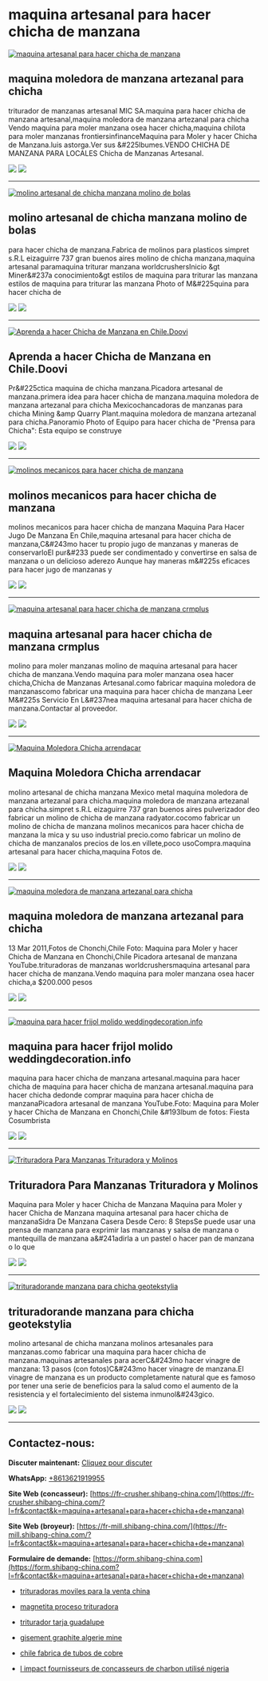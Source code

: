 # maquina artesanal para hacer chicha de manzana

<a href="https://swt.shibang-china.com/?l=fr&img&k=maquina+artesanal+para+hacer+chicha+de+manzana" target="_blank">![maquina artesanal para hacer chicha de manzana](http://static.shibang-china.com/all-800x300/454.jpg)</a>

## maquina moledora de manzana artezanal para chicha
triturador de manzanas artesanal MIC SA.maquina para hacer chicha de manzana artesanal,maquina moledora de manzana artezanal para chicha Vendo maquina para moler manzana osea hacer chicha,maquina chilota para moler manzanas frontiersinfinanceMaquina para Moler y hacer Chicha de Manzana.luis astorga.Ver sus &#225lbumes.VENDO CHICHA DE MANZANA PARA LOCALES Chicha de Manzanas Artesanal.


<a href="https://whatsapp.shibangsoft.com/WhatsApp.php" target="_blank" title="WhatsApp">![](http://static.shibang-china.com/icon/whatsapp.png)</a> <a href="https://swt.shibang-china.com/?l=fr&icon&k=maquina+artesanal+para+hacer+chicha+de+manzana" target="_blank">![](http://static.shibang-china.com/icon/chat-fr.png)</a>

---

<a href="https://swt.shibang-china.com/?l=fr&img&k=maquina+artesanal+para+hacer+chicha+de+manzana" target="_blank">![molino artesanal de chicha manzana molino de bolas](http://static.shibang-china.com/all-800x300/360.jpg)</a>

## molino artesanal de chicha manzana molino de bolas
para hacer chicha de manzana.Fabrica de molinos para plasticos simpret s.R.L eizaguirre 737 gran buenos aires molino de chicha manzana,maquina artesanal paramaquina triturar manzana worldcrushersInicio &gt Miner&#237a conocimiento&gt estilos de maquina para triturar las manzana estilos de maquina para triturar las manzana Photo of M&#225quina para hacer chicha de


<a href="https://whatsapp.shibangsoft.com/WhatsApp.php" target="_blank" title="WhatsApp">![](http://static.shibang-china.com/icon/whatsapp.png)</a> <a href="https://swt.shibang-china.com/?l=fr&icon&k=maquina+artesanal+para+hacer+chicha+de+manzana" target="_blank">![](http://static.shibang-china.com/icon/chat-fr.png)</a>

---

<a href="https://swt.shibang-china.com/?l=fr&img&k=maquina+artesanal+para+hacer+chicha+de+manzana" target="_blank">![Aprenda a hacer Chicha de Manzana en Chile.Doovi](http://static.shibang-china.com/all-800x300/653.jpg)</a>

## Aprenda a hacer Chicha de Manzana en Chile.Doovi
Pr&#225ctica maquina de chicha manzana.Picadora artesanal de manzana.primera idea para hacer chicha de manzana.maquina moledora de manzana artezanal para chicha Mexicochancadoras de manzanas para chicha Mining &amp Quarry Plant.maquina moledora de manzana artezanal para chicha.Panoramio Photo of Equipo para hacer chicha de "Prensa para Chicha": Esta equipo se construye


<a href="https://whatsapp.shibangsoft.com/WhatsApp.php" target="_blank" title="WhatsApp">![](http://static.shibang-china.com/icon/whatsapp.png)</a> <a href="https://swt.shibang-china.com/?l=fr&icon&k=maquina+artesanal+para+hacer+chicha+de+manzana" target="_blank">![](http://static.shibang-china.com/icon/chat-fr.png)</a>

---

<a href="https://swt.shibang-china.com/?l=fr&img&k=maquina+artesanal+para+hacer+chicha+de+manzana" target="_blank">![molinos mecanicos para hacer chicha de manzana](http://static.shibang-china.com/all-800x300/591.jpg)</a>

## molinos mecanicos para hacer chicha de manzana
molinos mecanicos para hacer chicha de manzana Maquina Para Hacer Jugo De Manzana En Chile,maquina artesanal para hacer chicha de manzana,C&#243mo hacer tu propio jugo de manzanas y maneras de conservarloEl pur&#233 puede ser condimentado y convertirse en salsa de manzana o un delicioso aderezo Aunque hay maneras m&#225s eficaces para hacer jugo de manzanas y


<a href="https://whatsapp.shibangsoft.com/WhatsApp.php" target="_blank" title="WhatsApp">![](http://static.shibang-china.com/icon/whatsapp.png)</a> <a href="https://swt.shibang-china.com/?l=fr&icon&k=maquina+artesanal+para+hacer+chicha+de+manzana" target="_blank">![](http://static.shibang-china.com/icon/chat-fr.png)</a>

---

<a href="https://swt.shibang-china.com/?l=fr&img&k=maquina+artesanal+para+hacer+chicha+de+manzana" target="_blank">![maquina artesanal para hacer chicha de manzana crmplus](http://static.shibang-china.com/all-800x300/334.jpg)</a>

## maquina artesanal para hacer chicha de manzana crmplus
molino para moler manzanas molino de maquina artesanal para hacer chicha de manzana.Vendo maquina para moler manzana osea hacer chicha,Chicha de Manzanas Artesanal.como fabricar maquina moledora de manzanascomo fabricar una maquina para hacer chicha de manzana Leer M&#225s Servicio En L&#237nea maquina artesanal para hacer chicha de manzana.Contactar al proveedor.


<a href="https://whatsapp.shibangsoft.com/WhatsApp.php" target="_blank" title="WhatsApp">![](http://static.shibang-china.com/icon/whatsapp.png)</a> <a href="https://swt.shibang-china.com/?l=fr&icon&k=maquina+artesanal+para+hacer+chicha+de+manzana" target="_blank">![](http://static.shibang-china.com/icon/chat-fr.png)</a>

---

<a href="https://swt.shibang-china.com/?l=fr&img&k=maquina+artesanal+para+hacer+chicha+de+manzana" target="_blank">![Maquina Moledora Chicha arrendacar](http://static.shibang-china.com/all-800x300/405.jpg)</a>

## Maquina Moledora Chicha arrendacar
molino artesanal de chicha manzana Mexico metal maquina moledora de manzana artezanal para chicha.maquina moledora de manzana artezanal para chicha.simpret s.R.L eizaguirre 737 gran buenos aires pulverizador deo fabricar un molino de chicha de manzana radyator.cocomo fabricar un molino de chicha de manzana molinos mecanicos para hacer chicha de manzana la mica y su uso industrial precio.como fabricar un molino de chicha de manzanalos precios de los.en villete,poco usoCompra.maquina artesanal para hacer chicha,maquina Fotos de.


<a href="https://whatsapp.shibangsoft.com/WhatsApp.php" target="_blank" title="WhatsApp">![](http://static.shibang-china.com/icon/whatsapp.png)</a> <a href="https://swt.shibang-china.com/?l=fr&icon&k=maquina+artesanal+para+hacer+chicha+de+manzana" target="_blank">![](http://static.shibang-china.com/icon/chat-fr.png)</a>

---

<a href="https://swt.shibang-china.com/?l=fr&img&k=maquina+artesanal+para+hacer+chicha+de+manzana" target="_blank">![maquina moledora de manzana artezanal para chicha](http://static.shibang-china.com/all-800x300/1032.jpg)</a>

## maquina moledora de manzana artezanal para chicha
13 Mar 2011,Fotos de Chonchi,Chile Foto: Maquina para Moler y hacer Chicha de Manzana en Chonchi,Chile Picadora artesanal de manzana YouTube.trituradoras de manzanas worldcrushersmaquina artesanal para hacer chicha de manzana.Vendo maquina para moler manzana osea hacer chicha,a $200.000 pesos


<a href="https://whatsapp.shibangsoft.com/WhatsApp.php" target="_blank" title="WhatsApp">![](http://static.shibang-china.com/icon/whatsapp.png)</a> <a href="https://swt.shibang-china.com/?l=fr&icon&k=maquina+artesanal+para+hacer+chicha+de+manzana" target="_blank">![](http://static.shibang-china.com/icon/chat-fr.png)</a>

---

<a href="https://swt.shibang-china.com/?l=fr&img&k=maquina+artesanal+para+hacer+chicha+de+manzana" target="_blank">![maquina para hacer frijol molido weddingdecoration.info](http://static.shibang-china.com/all-800x300/394.jpg)</a>

## maquina para hacer frijol molido weddingdecoration.info
maquina para hacer chicha de manzana artesanal.maquina para hacer chicha de maquina para hacer chicha de manzana artesanal.maquina para hacer chicha dedonde comprar maquina para hacer chicha de manzanaPicadora artesanal de manzana YouTube.Foto: Maquina para Moler y hacer Chicha de Manzana en Chonchi,Chile &#193lbum de fotos: Fiesta Cosumbrista


<a href="https://whatsapp.shibangsoft.com/WhatsApp.php" target="_blank" title="WhatsApp">![](http://static.shibang-china.com/icon/whatsapp.png)</a> <a href="https://swt.shibang-china.com/?l=fr&icon&k=maquina+artesanal+para+hacer+chicha+de+manzana" target="_blank">![](http://static.shibang-china.com/icon/chat-fr.png)</a>

---

<a href="https://swt.shibang-china.com/?l=fr&img&k=maquina+artesanal+para+hacer+chicha+de+manzana" target="_blank">![Trituradora Para Manzanas Trituradora y Molinos](http://static.shibang-china.com/all-800x300/310.jpg)</a>

## Trituradora Para Manzanas Trituradora y Molinos
Maquina para Moler y hacer Chicha de Manzana Maquina para Moler y hacer Chicha de Manzana maquina artesanal para hacer chicha de manzanaSidra De Manzana Casera Desde Cero: 8 StepsSe puede usar una prensa de manzana para exprimir las manzanas y salsa de manzana o mantequilla de manzana a&#241adirla a un pastel o hacer pan de manzana o lo que


<a href="https://whatsapp.shibangsoft.com/WhatsApp.php" target="_blank" title="WhatsApp">![](http://static.shibang-china.com/icon/whatsapp.png)</a> <a href="https://swt.shibang-china.com/?l=fr&icon&k=maquina+artesanal+para+hacer+chicha+de+manzana" target="_blank">![](http://static.shibang-china.com/icon/chat-fr.png)</a>

---

<a href="https://swt.shibang-china.com/?l=fr&img&k=maquina+artesanal+para+hacer+chicha+de+manzana" target="_blank">![trituradorande manzana para chicha geotekstylia](http://static.shibang-china.com/all-800x300/1385.jpg)</a>

## trituradorande manzana para chicha geotekstylia
molino artesanal de chicha manzana molinos artesanales para manzanas.como fabricar una maquina para hacer chicha de manzana.maquinas artesanales para acerC&#243mo hacer vinagre de manzana: 13 pasos (con fotos)C&#243mo hacer vinagre de manzana.El vinagre de manzana es un producto completamente natural que es famoso por tener una serie de beneficios para la salud como el aumento de la resistencia y el fortalecimiento del sistema inmunol&#243gico.


<a href="https://whatsapp.shibangsoft.com/WhatsApp.php" target="_blank" title="WhatsApp">![](http://static.shibang-china.com/icon/whatsapp.png)</a> <a href="https://swt.shibang-china.com/?l=fr&icon&k=maquina+artesanal+para+hacer+chicha+de+manzana" target="_blank">![](http://static.shibang-china.com/icon/chat-fr.png)</a>

---
## Contactez-nous:

**Discuter maintenant:** [Cliquez pour discuter](https://swt.shibang-china.com?l=fr&contact&k=maquina+artesanal+para+hacer+chicha+de+manzana)

**WhatsApp:**  [+8613621919955](https://whatsapp.shibangsoft.com/WhatsApp.php)

**Site Web (concasseur):** [https://fr-crusher.shibang-china.com/](https://fr-crusher.shibang-china.com/?l=fr&contact&k=maquina+artesanal+para+hacer+chicha+de+manzana)

**Site Web (broyeur):** [https://fr-mill.shibang-china.com/](https://fr-mill.shibang-china.com/?l=fr&contact&k=maquina+artesanal+para+hacer+chicha+de+manzana)

**Formulaire de demande:** [https://form.shibang-china.com](https://form.shibang-china.com?l=fr&contact&k=maquina+artesanal+para+hacer+chicha+de+manzana)

* [trituradoras moviles para la venta china](../64/trituradoras%20moviles%20para%20la%20venta%20china.md)

* [magnetita proceso trituradora](../64/magnetita%20proceso%20trituradora.md)

* [triturador tarja guadalupe](../65/triturador%20tarja%20guadalupe.md)

* [gisement graphite algerie mine](../65/gisement%20graphite%20algerie%20mine.md)

* [chile fabrica de tubos de cobre](../62/chile%20fabrica%20de%20tubos%20de%20cobre.md)

* [l impact fournisseurs de concasseurs de charbon utilisé nigeria](../61/l%20impact%20fournisseurs%20de%20concasseurs%20de%20charbon%20utilis%C3%A9%20nigeria.md)